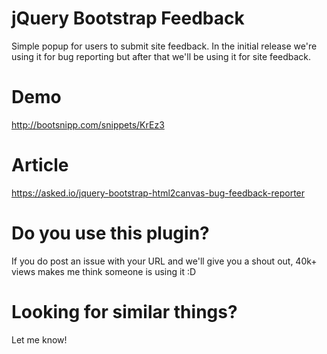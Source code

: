 # jQuery Bootstrap Feedback
Simple popup for users to submit site feedback. In the initial release we're using it for bug reporting but after that we'll be using it for site feedback.

# Demo
http://bootsnipp.com/snippets/KrEz3





# Article
https://asked.io/jquery-bootstrap-html2canvas-bug-feedback-reporter

# Do you use this plugin?
If you do post an issue with your URL and we'll give you a shout out, 40k+ views makes me think someone is using it :D

# Looking for similar things?
Let me know!
